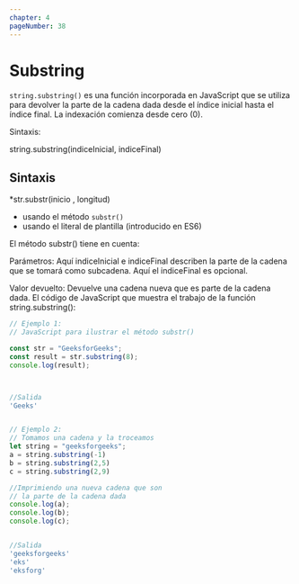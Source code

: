 ```yaml
---
chapter: 4
pageNumber: 38
---
```

# Substring

`string.substring()` es una función incorporada en JavaScript que se utiliza para devolver la parte de la cadena dada desde el índice inicial hasta el índice final. La indexación comienza desde cero (0).

Sintaxis:

string.substring(indiceInicial, indiceFinal)

## Sintaxis

*str.substr(inicio , longitud)

* usando el método `substr()`
* usando el literal de plantilla (introducido en ES6)

El método substr() tiene en cuenta:

Parámetros: Aquí indiceInicial e indiceFinal describen la parte de la cadena que se tomará como subcadena. Aquí el indiceFinal es opcional.

Valor devuelto: Devuelve una cadena nueva que es parte de la cadena dada. El código de JavaScript que muestra el trabajo de la función string.substring():

```javascript
// Ejemplo 1:
// JavaScript para ilustrar el método substr()

const str = "GeeksforGeeks";
const result = str.substring(8);
console.log(result);



//Salida
'Geeks'

```

```javascript

// Ejemplo 2: 
// Tomamos una cadena y la troceamos
let string = "geeksforgeeks";
a = string.substring(-1)
b = string.substring(2,5)
c = string.substring(2,9)

//Imprimiendo una nueva cadena que son
// la parte de la cadena dada
console.log(a);
console.log(b);
console.log(c);


//Salida
'geeksforgeeks'
'eks'
'eksforg'
```
